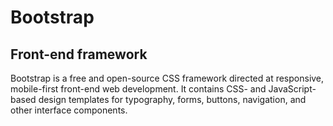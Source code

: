 # Bootstrap

##  Front-end framework


Bootstrap is a free and open-source CSS framework directed at responsive, mobile-first front-end web development. It contains CSS- and JavaScript-based design templates for typography, forms, buttons, navigation, and other interface components.